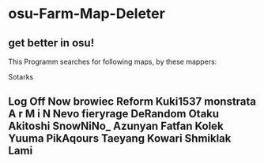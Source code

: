 # osu-Farm-Map-Deleter
get better in osu!
--------------------------
This Programm searches for following maps,
by these mappers:

Sotarks

Log Off Now
browiec
Reform
Kuki1537
monstrata
A r M i N
Nevo
fieryrage
DeRandom Otaku
Akitoshi
SnowNiNo_
Azunyan
Fatfan Kolek
Yuuma
PikAqours
Taeyang
Kowari
Shmiklak
Lami
--------------------------------------

